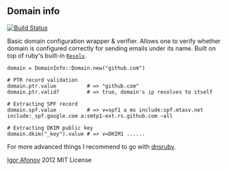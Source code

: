 ## Domain info

[![Build Status](https://secure.travis-ci.org/iafonov/domain_info.png)](http://travis-ci.org/iafonov/domain_info)

Basic domain configuration wrapper & verifier. Allows one to verify whether domain is configured correctly for sending emails under its name. Built on top of ruby's built-in [`Resolv`](http://ruby-doc.org/stdlib-1.9.2/libdoc/resolv/rdoc/Resolv.html).

    domain = DomainInfo::Domain.new("github.com")

    # PTR record validation
    domain.ptr.value          # => "github.com"
    domain.ptr.valid?         # => true, domain's ip resolves to itself

    # Extracting SPF record
    domain.spf.value          # => v=spf1 a mx include:spf.mtasv.net include:_spf.google.com a:smtp1-ext.rs.github.com ~all

    # Extracting DKIM public key
    domain.dkim("_key").value # => v=DKIM1 ......

For more advanced things I recommend to go with [dnsruby](http://rubyforge.org/projects/dnsruby).

[Igor Afonov](http://iafonov.github.com) 2012
MIT License